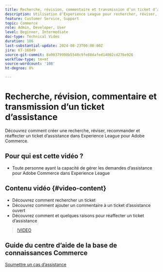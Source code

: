 ```yaml
---
title: Recherche, révision, commentaire et transmission d’un ticket d’assistance
description: Utilisation d’Experience League pour rechercher, réviser, commenter et réaffecter un ticket d’assistance
feature: Customer Service, Support
topic: Commerce
role: Admin, Developer, User
level: Beginner, Intermediate
doc-type: Technical Video
duration: 186
last-substantial-update: 2024-08-23T00:00:00Z
jira: KT-16049
source-git-commit: 8a90379998b5540c9fe88dafed14002cd276e926
workflow-type: tm+mt
source-wordcount: '108'
ht-degree: 0%

---
```



# Recherche, révision, commentaire et transmission d’un ticket d’assistance

Découvrez comment créer une recherche, réviser, recommander et réaffecter un ticket d’assistance dans Experience League pour Adobe Commerce.

## Pour qui est cette vidéo ?

* Toute personne ayant la capacité de gérer les demandes d’assistance pour Adobe Commerce dans Experience League

## Contenu vidéo {#video-content}

* Découvrez comment rechercher un ticket
* Découvrez comment ajouter un commentaire à un ticket d’assistance ouvert
* Découvrez comment et quelques raisons pour réaffecter un ticket d’assistance

>[!VIDEO](https://video.tv.adobe.com/v/3433076?learn=on)

## Guide du centre d’aide de la base de connaissances Commerce

[Soumettre un cas d’assistance](https://experienceleague.adobe.com/en/docs/commerce-knowledge-base/kb/help-center-guide/magento-help-center-user-guide#support-case)
